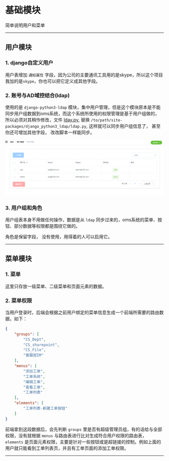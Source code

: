 # 基础模块
简单说明用户和菜单

---

## 用户模块

### 1. django自定义用户

用户表增加 `通知属性` 字段，因为公司的主要通讯工具用的是skype，所以这个项目我加的是`skype`，你也可以把它定义成其他字段。

### 2. 账号与AD域控结合(ldap)

使用的是 `django-python3-ldap` 模块，集中用户管理，但是这个模块原本是不能同步用户组数据到oms系统，而这个系统所使用的权限管理是基于用户组做的， 所以必须对其稍作修改，文件 [lday.py](https://github.com/itimor/django-oms/blob/master/ldap.py), 替换 `/to/path/site-packages/django_python3_ldap/ldap.py`, 这样就可以同步用户组信息了， 甚至你还可增加其他字段， 改改脚本一样能同步。


![首页](/assets/images/base/base1.png)

### 3. 用户组和角色
用户组表本身不用做任何操作，数据是从 `ldap` 同步过来的，oms系统的菜单、按钮、部分数据等权限都是围绕它做的。

角色是保留字段， 没有使用，用得着的人可以启用它。

---

## 菜单模块

### 1. 菜单
这里只存放一级菜单、二级菜单和页面元素的数据。

### 2. 菜单权限
当用户登录时，后端会根据之前用户绑定的菜单信息生成一个前端所需要的路由数据，如下：

``` json
{
    "groups": [
        "CS_Dept",
        "CS_sharepoint",
        "CS_File",
        "客服部IM"
    ],
    "menus": [
        "添加工单",
        "工单系统",
        "编辑工单",
        "查看工单",
        "工单列表"
    ],
    "elements": [
        "工单列表-新建工单按钮"
    ]
}
```

前端拿到这段数据后，会先判断 `groups` 里是否有超级管理员组，有的话给与全部权限，没有就根据 `menus` 与路由表进行比对生成符合用户权限的路由表， `elements` 是页面元素权限，主要是针对一些按钮或是超链接的控制。例如上面的用户就只能看到工单列表页，并且有工单页面的添加工单权限。

---



